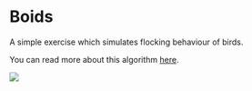 # Boids

A simple exercise which simulates flocking behaviour of birds.

You can read more about this algorithm [here](https://www.red3d.com/cwr/boids/).

<image src="output.gif">